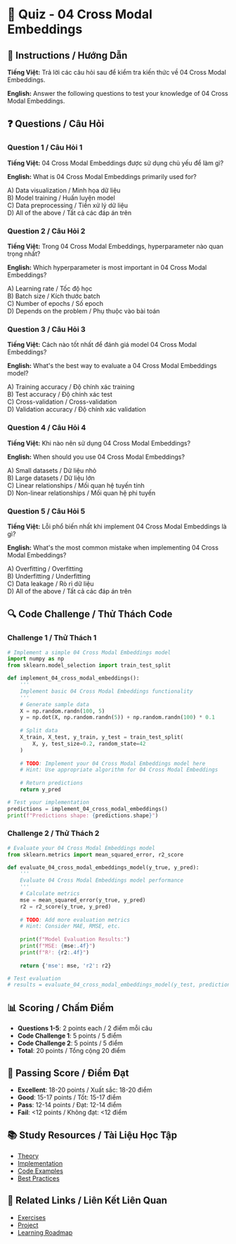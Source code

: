 # 🧠 Quiz - 04 Cross Modal Embeddings

## 📝 Instructions / Hướng Dẫn

**Tiếng Việt:** Trả lời các câu hỏi sau để kiểm tra kiến thức về 04 Cross Modal Embeddings.

**English:** Answer the following questions to test your knowledge of 04 Cross Modal Embeddings.

## ❓ Questions / Câu Hỏi

### Question 1 / Câu Hỏi 1
**Tiếng Việt:** 04 Cross Modal Embeddings được sử dụng chủ yếu để làm gì?

**English:** What is 04 Cross Modal Embeddings primarily used for?

A) Data visualization / Minh họa dữ liệu  
B) Model training / Huấn luyện model  
C) Data preprocessing / Tiền xử lý dữ liệu  
D) All of the above / Tất cả các đáp án trên

### Question 2 / Câu Hỏi 2
**Tiếng Việt:** Trong 04 Cross Modal Embeddings, hyperparameter nào quan trọng nhất?

**English:** Which hyperparameter is most important in 04 Cross Modal Embeddings?

A) Learning rate / Tốc độ học  
B) Batch size / Kích thước batch  
C) Number of epochs / Số epoch  
D) Depends on the problem / Phụ thuộc vào bài toán

### Question 3 / Câu Hỏi 3
**Tiếng Việt:** Cách nào tốt nhất để đánh giá model 04 Cross Modal Embeddings?

**English:** What's the best way to evaluate a 04 Cross Modal Embeddings model?

A) Training accuracy / Độ chính xác training  
B) Test accuracy / Độ chính xác test  
C) Cross-validation / Cross-validation  
D) Validation accuracy / Độ chính xác validation

### Question 4 / Câu Hỏi 4
**Tiếng Việt:** Khi nào nên sử dụng 04 Cross Modal Embeddings?

**English:** When should you use 04 Cross Modal Embeddings?

A) Small datasets / Dữ liệu nhỏ  
B) Large datasets / Dữ liệu lớn  
C) Linear relationships / Mối quan hệ tuyến tính  
D) Non-linear relationships / Mối quan hệ phi tuyến

### Question 5 / Câu Hỏi 5
**Tiếng Việt:** Lỗi phổ biến nhất khi implement 04 Cross Modal Embeddings là gì?

**English:** What's the most common mistake when implementing 04 Cross Modal Embeddings?

A) Overfitting / Overfitting  
B) Underfitting / Underfitting  
C) Data leakage / Rò rỉ dữ liệu  
D) All of the above / Tất cả các đáp án trên

## 🔍 Code Challenge / Thử Thách Code

### Challenge 1 / Thử Thách 1
```python
# Implement a simple 04 Cross Modal Embeddings model
import numpy as np
from sklearn.model_selection import train_test_split

def implement_04_cross_modal_embeddings():
    '''
    Implement basic 04 Cross Modal Embeddings functionality
    '''
    # Generate sample data
    X = np.random.randn(100, 5)
    y = np.dot(X, np.random.randn(5)) + np.random.randn(100) * 0.1
    
    # Split data
    X_train, X_test, y_train, y_test = train_test_split(
        X, y, test_size=0.2, random_state=42
    )
    
    # TODO: Implement your 04 Cross Modal Embeddings model here
    # Hint: Use appropriate algorithm for 04 Cross Modal Embeddings
    
    # Return predictions
    return y_pred

# Test your implementation
predictions = implement_04_cross_modal_embeddings()
print(f"Predictions shape: {predictions.shape}")
```

### Challenge 2 / Thử Thách 2
```python
# Evaluate your 04 Cross Modal Embeddings model
from sklearn.metrics import mean_squared_error, r2_score

def evaluate_04_cross_modal_embeddings_model(y_true, y_pred):
    '''
    Evaluate 04 Cross Modal Embeddings model performance
    '''
    # Calculate metrics
    mse = mean_squared_error(y_true, y_pred)
    r2 = r2_score(y_true, y_pred)
    
    # TODO: Add more evaluation metrics
    # Hint: Consider MAE, RMSE, etc.
    
    print(f"Model Evaluation Results:")
    print(f"MSE: {mse:.4f}")
    print(f"R²: {r2:.4f}")
    
    return {'mse': mse, 'r2': r2}

# Test evaluation
# results = evaluate_04_cross_modal_embeddings_model(y_test, predictions)
```

## 📊 Scoring / Chấm Điểm

- **Questions 1-5**: 2 points each / 2 điểm mỗi câu
- **Code Challenge 1**: 5 points / 5 điểm
- **Code Challenge 2**: 5 points / 5 điểm
- **Total**: 20 points / Tổng cộng 20 điểm

## 🎯 Passing Score / Điểm Đạt

- **Excellent**: 18-20 points / Xuất sắc: 18-20 điểm
- **Good**: 15-17 points / Tốt: 15-17 điểm  
- **Pass**: 12-14 points / Đạt: 12-14 điểm
- **Fail**: <12 points / Không đạt: <12 điểm

## 📚 Study Resources / Tài Liệu Học Tập

- [Theory](./THEORY_04_cross_modal_embeddings.md)
- [Implementation](./IMPLEMENTATION_04_cross_modal_embeddings.md)
- [Code Examples](./CODE_EXAMPLES_04_cross_modal_embeddings.md)
- [Best Practices](./BEST_PRACTICES_04_cross_modal_embeddings.md)

## 🔗 Related Links / Liên Kết Liên Quan

- [Exercises](./EXERCISES_04_cross_modal_embeddings.md)
- [Project](./PROJECT_04_cross_modal_embeddings.md)
- [Learning Roadmap](./LEARNING_ROADMAP_04_cross_modal_embeddings.md)
